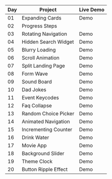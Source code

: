 | Day | Project | Live Demo |
| --- | --- | --- |
| 01 | Expanding Cards | Demo |
| 02 | Progress Steps
| 03 | Rotating Navigation | Demo |
| 04 | Hidden Search Widget | Demo |
| 05 | Blurry Loading | Demo |
| 06 | Scroll Animation | Demo |
| 07 | Split Landing Page | Demo |
| 08 | Form Wave | Demo |
| 09 | Sound Board | Demo |
| 10 | Dad Jokes | Demo |
| 11 | Event Keycodes | Demo |
| 12 | Faq Collapse | Demo |
| 13 | Random Choice Picker | Demo |
| 14 | Animated Navigation | Demo |
| 15 | Incrementing Counter | Demo |
| 16 | Drink Water | Demo |
| 17 | Movie App | Demo |
| 18 | Background Slider | Demo |
| 19 | Theme Clock | Demo |
| 20 | Button Ripple Effect | Demo |

